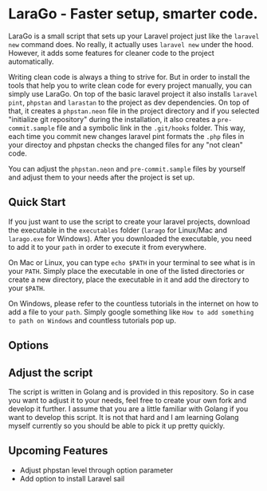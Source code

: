# LaraGo - Faster setup, smarter code.

LaraGo is a small script that sets up your Laravel project just like the `laravel new` command
does. No really, it actually uses `laravel new` under the hood. However, it adds some features
for cleaner code to the project automatically.

Writing clean code is always a thing to strive for. But in order to install the tools that help
you to write clean code for every project manually, you can simply use LaraGo. On top of the
basic laravel project it also installs `laravel pint`, `phpstan` and `larastan` to the project as dev
dependencies. On top of that, it creates a `phpstan.neon` file in the project directory and if
you selected "initialize git repository" during the installation, it also creates a `pre-commit.sample`
file and a symbolic link in the `.git/hooks` folder. This way, each time you commit new changes
laravel pint formats the `.php` files in your directoy and phpstan checks the changed files for any
"not clean" code.

You can adjust the `phpstan.neon` and `pre-commit.sample` files by yourself and adjust them to your
needs after the project is set up.

## Quick Start

If you just want to use the script to create your laravel projects, download the executable in the
`executables` folder (`larago` for Linux/Mac and `larago.exe` for Windows). After you downloaded the
executable, you need to add it to your `path` in order to execute it from everywhere.

On Mac or Linux, you can type `echo $PATH` in your terminal to see what is in your `PATH`. Simply place the
executable in one of the listed directories or create a new directory, place the executable in it and
add the directory to your `$PATH`.

On Windows, please refer to the countless tutorials in the internet on how to add a file to your `path`.
Simply google something like `How to add something to path on Windows` and countless tutorials pop up.

## Options


## Adjust the script

The script is written in Golang and is provided in this repository. So in case you want to adjust it to your
needs, feel free to create your own fork and develop it further. I assume that you are a little familiar with
Golang if you want to develop this script. It is not that hard and I am learning Golang myself currently so
you should be able to pick it up pretty quickly.

## Upcoming Features

- Adjust phpstan level through option parameter
- Add option to install Laravel sail

